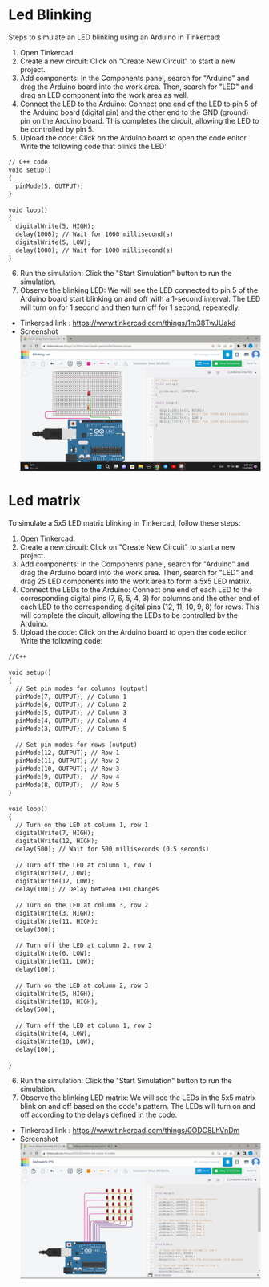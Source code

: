 # Led Blinking
Steps to simulate an LED blinking using an Arduino in Tinkercad:
1. Open Tinkercad.
2. Create a new circuit: Click on "Create New Circuit" to start a new project.
3. Add components: In the Components panel, search for "Arduino" and drag the Arduino board into the work area. Then, search for "LED" and drag an LED component into the work area as well.
4. Connect the LED to the Arduino: Connect one end of the LED to pin 5 of the Arduino board (digital pin) and the other end to the GND (ground) pin on the Arduino board. This completes the circuit, allowing the LED to be controlled by pin 5.
5. Upload the code: Click on the Arduino board to open the code editor. Write the following code that blinks the LED:
```
// C++ code
void setup()
{
  pinMode(5, OUTPUT);
}

void loop()
{
  digitalWrite(5, HIGH);
  delay(1000); // Wait for 1000 millisecond(s)
  digitalWrite(5, LOW);
  delay(1000); // Wait for 1000 millisecond(s)
}
```
6. Run the simulation: Click the "Start Simulation" button to run the simulation.
7. Observe the blinking LED: We will see the LED connected to pin 5 of the Arduino board start blinking on and off with a 1-second interval. The LED will turn on for 1 second and then turn off for 1 second, repeatedly.
- Tinkercad link : https://www.tinkercad.com/things/1m38TwJUakd
- Screenshot ![img](https://github.com/LatifahAbuhamamah/Led-Blinking-And-Led-Matrix/blob/main/Led-Screenshot.png)
# Led matrix
To simulate a 5x5 LED matrix blinking in Tinkercad, follow these steps:
1. Open Tinkercad.
2. Create a new circuit: Click on "Create New Circuit" to start a new project.
3. Add components: In the Components panel, search for "Arduino" and drag the Arduino board into the work area. Then, search for "LED" and drag 25 LED components into the work area to form a 5x5 LED matrix.
4. Connect the LEDs to the Arduino: Connect one end of each LED to the corresponding digital pins (7, 6, 5, 4, 3) for columns and the other end of each LED to the corresponding digital pins (12, 11, 10, 9, 8) for rows. This will complete the circuit, allowing the LEDs to be controlled by the Arduino.
5. Upload the code: Click on the Arduino board to open the code editor. Write the following code:
```
//C++

void setup()
{
  // Set pin modes for columns (output)
  pinMode(7, OUTPUT); // Column 1
  pinMode(6, OUTPUT); // Column 2
  pinMode(5, OUTPUT); // Column 3
  pinMode(4, OUTPUT); // Column 4
  pinMode(3, OUTPUT); // Column 5

  // Set pin modes for rows (output)
  pinMode(12, OUTPUT); // Row 1
  pinMode(11, OUTPUT); // Row 2
  pinMode(10, OUTPUT); // Row 3
  pinMode(9, OUTPUT);  // Row 4
  pinMode(8, OUTPUT);  // Row 5
}

void loop()
{
  // Turn on the LED at column 1, row 1
  digitalWrite(7, HIGH);
  digitalWrite(12, HIGH);
  delay(500); // Wait for 500 milliseconds (0.5 seconds)

  // Turn off the LED at column 1, row 1
  digitalWrite(7, LOW);
  digitalWrite(12, LOW);
  delay(100); // Delay between LED changes

  // Turn on the LED at column 3, row 2
  digitalWrite(3, HIGH);
  digitalWrite(11, HIGH);
  delay(500);

  // Turn off the LED at column 2, row 2
  digitalWrite(6, LOW);
  digitalWrite(11, LOW);
  delay(100);

  // Turn on the LED at column 2, row 3
  digitalWrite(5, HIGH);
  digitalWrite(10, HIGH);
  delay(500);

  // Turn off the LED at column 1, row 3
  digitalWrite(4, LOW);
  digitalWrite(10, LOW);
  delay(100);

}
```
6. Run the simulation: Click the "Start Simulation" button to run the simulation.
7. Observe the blinking LED matrix: We will see the LEDs in the 5x5 matrix blink on and off based on the code's pattern. The LEDs will turn on and off according to the delays defined in the code.
- Tinkercad link : https://www.tinkercad.com/things/0ODC8LhVnDm
- Screenshot ![image](https://github.com/LatifahAbuhamamah/Led-Blinking-And-Led-Matrix/blob/main/Matrix.png)




